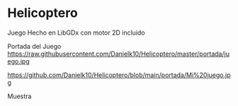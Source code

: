 # Helicoptero
Juego Hecho en LibGDx con motor 2D incluido

Portada del Juego
https://raw.githubusercontent.com/Danielk10/Helicoptero/master/portada/juego.jpg

https://github.com/Danielk10/Helicoptero/blob/main/portada/Mi%20juego.jpg


Muestra

